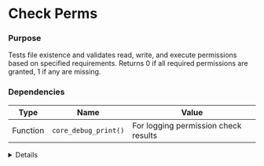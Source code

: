 # Check Perms

### Purpose
Tests file existence and validates read, write, and execute permissions based on specified requirements. Returns 0 if all required permissions are granted, 1 if any are missing.

### Dependencies
| Type | Name | Value |
|------|------|-------|
| Function | `core_debug_print()` | For logging permission check results |

<details>

```shell
core_check_perms() {
local file="$1"
    local read_required="$2"
    local write_required="$3"
    local execute_required="$4"
    
    # Check if file exists
    if [ ! -e "$file" ]; then
        core_debug_print "File does not exist: $file"
        # Only fail if any permission is required
        [ "$read_required" = "true" ] || [ "$write_required" = "true" ] || [ "$execute_required" = "true" ]
        return $?
    fi
    
    # Check required permissions
    local missing_perms=""
    [ "$read_required" = "true" ] && [ ! -r "$file" ] && missing_perms="${missing_perms}read "
    [ "$write_required" = "true" ] && [ ! -w "$file" ] && missing_perms="${missing_perms}write "
    [ "$execute_required" = "true" ] && [ ! -x "$file" ] && missing_perms="${missing_perms}execute "
    
    if [ -n "$missing_perms" ]; then
        core_debug_print "Missing required permissions for $file: $missing_perms"
        return 1
    fi
    core_debug_print "All required permissions granted for $file"
    return 0
}
```

</details> 